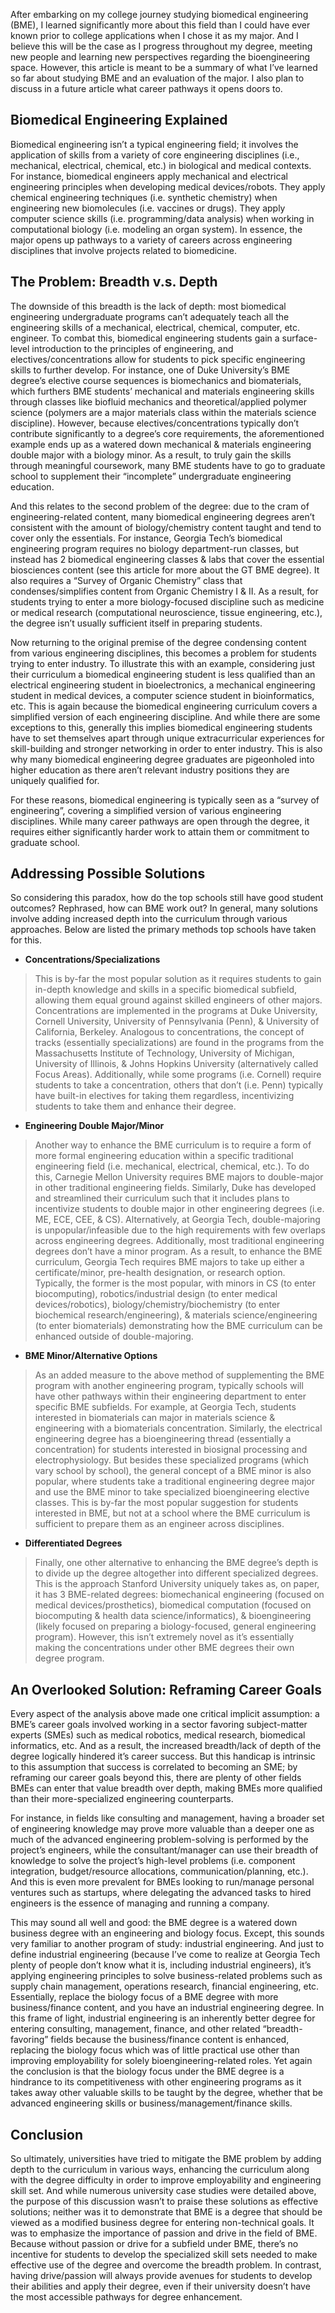 After embarking on my college journey studying biomedical engineering (BME), I learned significantly more about this field than I could have ever known prior to college applications when I chose it as my major. And I believe this will be the case as I progress throughout my degree, meeting new people and learning new perspectives regarding the bioengineering space. However, this article is meant to be a summary of what I’ve learned so far about studying BME and an evaluation of the major. I also plan to discuss in a future article what career pathways it opens doors to.

## Biomedical Engineering Explained

Biomedical engineering isn’t a typical engineering field; it involves the application of skills from a variety of core engineering disciplines (i.e., mechanical, electrical, chemical, etc.) in biological and medical contexts. For instance, biomedical engineers apply mechanical and electrical engineering principles when developing medical devices/robots. They apply chemical engineering techniques (i.e. synthetic chemistry) when engineering new biomolecules (i.e. vaccines or drugs). They apply computer science skills (i.e. programming/data analysis) when working in computational biology (i.e. modeling an organ system). In essence, the major opens up pathways to a variety of careers across engineering disciplines that involve projects related to biomedicine.

## The Problem: Breadth v.s. Depth

The downside of this breadth is the lack of depth: most biomedical engineering undergraduate programs can’t adequately teach all the engineering skills of a mechanical, electrical, chemical, computer, etc. engineer. To combat this, biomedical engineering students gain a surface-level introduction to the principles of engineering, and electives/concentrations allow for students to pick specific engineering skills to further develop. For instance, one of Duke University’s BME degree’s elective course sequences is biomechanics and biomaterials, which furthers BME students’ mechanical and materials engineering skills through classes like biofluid mechanics and theoretical/applied polymer science (polymers are a major materials class within the materials science discipline). However, because electives/concentrations typically don’t contribute significantly to a degree’s core requirements, the aforementioned example ends up as a watered down mechanical & materials engineering double major with a biology minor. As a result, to truly gain the skills through meaningful coursework, many BME students have to go to graduate school to supplement their “incomplete” undergraduate engineering education.

And this relates to the second problem of the degree: due to the cram of engineering-related content, many biomedical engineering degrees aren’t consistent with the amount of biology/chemistry content taught and tend to cover only the essentials. For instance, Georgia Tech’s biomedical engineering program requires no biology department-run classes, but instead has 2 biomedical engineering classes & labs that cover the essential biosciences content (see this article for more about the GT BME degree). It also requires a “Survey of Organic Chemistry” class that condenses/simplifies content from Organic Chemistry I & II. As a result, for students trying to enter a more biology-focused discipline such as medicine or medical research (computational neuroscience, tissue engineering, etc.), the degree isn’t usually sufficient itself in preparing students.

Now returning to the original premise of the degree condensing content from various engineering disciplines, this becomes a problem for students trying to enter industry. To illustrate this with an example, considering just their curriculum a biomedical engineering student is less qualified than an electrical engineering student in bioelectronics, a mechanical engineering student in medical devices, a computer science student in bioinformatics, etc. This is again because the biomedical engineering curriculum covers a simplified version of each engineering discipline. And while there are some exceptions to this, generally this implies biomedical engineering students have to set themselves apart through unique extracurricular experiences for skill-building and stronger networking in order to enter industry. This is also why many biomedical engineering degree graduates are pigeonholed into higher education as there aren’t relevant industry positions they are uniquely qualified for.

For these reasons, biomedical engineering is typically seen as a “survey of engineering”, covering a simplified version of various engineering disciplines. While many career pathways are open through the degree, it requires either significantly harder work to attain them or commitment to graduate school.

## Addressing Possible Solutions

So considering this paradox, how do the top schools still have good student outcomes? Rephrased, how can BME work out? In general, many solutions involve adding increased depth into the curriculum through various approaches. Below are listed the primary methods top schools have taken for this.

- **Concentrations/Specializations**
> This is by-far the most popular solution as it requires students to gain in-depth knowledge and skills in a specific biomedical subfield, allowing them equal ground against skilled engineers of other majors. Concentrations are implemented in the programs at Duke University, Cornell University, University of Pennsylvania (Penn), & University of California, Berkeley. Analogous to concentrations, the concept of tracks (essentially specializations) are found in the programs from the Massachusetts Institute of Technology, University of Michigan, University of Illinois, & Johns Hopkins University (alternatively called Focus Areas). Additionally, while some programs (i.e. Cornell) require students to take a concentration, others that don’t (i.e. Penn) typically have built-in electives for taking them regardless, incentivizing students to take them and enhance their degree.
- **Engineering Double Major/Minor**
> Another way to enhance the BME curriculum is to require a form of more formal engineering education within a specific traditional engineering field (i.e. mechanical, electrical, chemical, etc.). To do this, Carnegie Mellon University requires BME majors to double-major in other traditional engineering fields. Similarly, Duke has developed and streamlined their curriculum such that it includes plans to incentivize students to double major in other engineering degrees (i.e. ME, ECE, CEE, & CS). Alternatively, at Georgia Tech, double-majoring is unpopular/infeasible due to the high requirements with few overlaps across engineering degrees. Additionally, most traditional engineering degrees don’t have a minor program. As a result, to enhance the BME curriculum, Georgia Tech requires BME majors to take up either a certificate/minor, pre-health designation, or research option. Typically, the former is the most popular, with minors in CS (to enter biocomputing), robotics/industrial design (to enter medical devices/robotics), biology/chemistry/biochemistry (to enter biochemical research/engineering), & materials science/engineering (to enter biomaterials) demonstrating how the BME curriculum can be enhanced outside of double-majoring.
- **BME Minor/Alternative Options**
> As an added measure to the above method of supplementing the BME program with another engineering program, typically schools will have other pathways within their engineering department to enter specific BME subfields. For example, at Georgia Tech, students interested in biomaterials can major in materials science & engineering with a biomaterials concentration. Similarly, the electrical engineering degree has a bioengineering thread (essentially a concentration) for students interested in biosignal processing and electrophysiology. But besides these specialized programs (which vary school by school), the general concept of a BME minor is also popular, where students take a traditional engineering degree major and use the BME minor to take specialized bioengineering elective classes. This is by-far the most popular suggestion for students interested in BME, but not at a school where the BME curriculum is sufficient to prepare them as an engineer across disciplines.
- **Differentiated Degrees**
> Finally, one other alternative to enhancing the BME degree’s depth is to divide up the degree altogether into different specialized degrees. This is the approach Stanford University uniquely takes as, on paper, it has 3 BME-related degrees: biomechanical engineering (focused on medical devices/prosthetics), biomedical computation (focused on biocomputing & health data science/informatics), & bioengineering (likely focused on preparing a biology-focused, general engineering program). However, this isn’t extremely novel as it’s essentially making the concentrations under other BME degrees their own degree program.

## An Overlooked Solution: Reframing Career Goals
Every aspect of the analysis above made one critical implicit assumption: a BME’s career goals involved working in a sector favoring subject-matter experts (SMEs) such as medical robotics, medical research, biomedical informatics, etc. And as a result, the increased breadth/lack of depth of the degree logically hindered it’s career success. But this handicap is intrinsic to this assumption that success is correlated to becoming an SME; by reframing our career goals beyond this, there are plenty of other fields BMEs can enter that value breadth over depth, making BMEs more qualified than their more-specialized engineering counterparts. 

For instance, in fields like consulting and management, having a broader set of engineering knowledge may prove more valuable than a deeper one as much of the advanced engineering problem-solving is performed by the project’s engineers, while the consultant/manager can use their breadth of knowledge to solve the project’s high-level problems (i.e. component integration, budget/resource allocations, communication/planning, etc.). And this is even more prevalent for BMEs looking to run/manage personal ventures such as startups, where delegating the advanced tasks to hired engineers is the essence of managing and running a company.

This may sound all well and good: the BME degree is a watered down business degree with an engineering and biology focus. Except, this sounds very familiar to another program of study: industrial engineering. And just to define industrial engineering (because I’ve come to realize at Georgia Tech plenty of people don’t know what it is, including industrial engineers), it’s applying engineering principles to solve business-related problems such as supply chain management, operations research, financial engineering, etc. Essentially, replace the biology focus of a BME degree with more business/finance content, and you have an industrial engineering degree. In this frame of light, industrial engineering is an inherently better degree for entering consulting, management, finance, and other related “breadth-favoring” fields because the business/finance content is enhanced, replacing the biology focus which was of little practical use other than improving employability for solely bioengineering-related roles. Yet again the conclusion is that the biology focus under the BME degree is a hindrance to its competitiveness with other engineering programs as it takes away other valuable skills to be taught by the degree, whether that be advanced engineering skills or business/management/finance skills.

## Conclusion

So ultimately, universities have tried to mitigate the BME problem by adding depth to the curriculum in various ways, enhancing the curriculum along with the degree difficulty in order to improve employability and engineering skill set. And while numerous university case studies were detailed above, the purpose of this discussion wasn’t to praise these solutions as effective solutions; neither was it to demonstrate that BME is a degree that should be viewed as a modified business degree for entering non-technical goals. It was to emphasize the importance of passion and drive in the field of BME. Because without passion or drive for a subfield under BME, there’s no incentive for students to develop the specialized skill sets needed to make effective use of the degree and overcome the breadth problem. In contrast, having drive/passion will always provide avenues for students to develop their abilities and apply their degree, even if their university doesn’t have the most accessible pathways for degree enhancement.